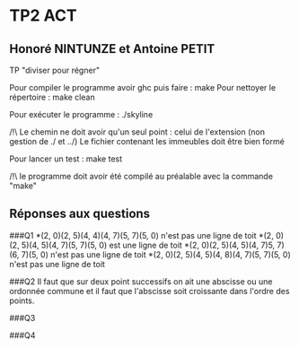 # TP2 ACT
## Honoré NINTUNZE et Antoine PETIT
TP "diviser pour régner"

Pour compiler le programme avoir ghc puis faire :
make
Pour nettoyer le répertoire : 
make clean

Pour exécuter le programme :
./skyline <chemin du fichier contenant les immeubles>

/!\ Le chemin ne doit avoir qu'un seul point : celui de l'extension (non gestion de ./ et ../)
Le fichier contenant les immeubles doit être bien formé

Pour lancer un test :
make test

/!\ le programme doit avoir été compilé au préalable avec la commande "make"

## Réponses aux questions
###Q1
*(2, 0)(2, 5)(4, 4)(4, 7)(5, 7)(5, 0) n'est pas une ligne de toit
*(2, 0)(2, 5)(4, 5)(4, 7)(5, 7)(5, 0) est une ligne de toit
*(2, 0)(2, 5)(4, 5)(4, 7)5, 7)(6, 7)(5, 0) n'est pas une ligne de toit
*(2, 0)(2, 5)(4, 5)(4, 8)(4, 7)(5, 7)(5, 0) n'est pas une ligne de toit

###Q2
Il faut que sur deux point successifs on ait une abscisse ou une ordonnée commune et il faut que l'abscisse soit croissante dans l'ordre des points.

###Q3

###Q4